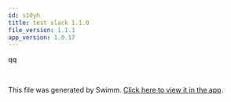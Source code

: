 ```yaml
---
id: s10yh
title: test slack 1.1.0
file_version: 1.1.1
app_version: 1.0.17
---
```


qq

<br/>

This file was generated by Swimm. [Click here to view it in the app](https://swimm-web-app.web.app/repos/Z2l0aHViJTNBJTNBdGVzdC1naXRodWItYXBwJTNBJTNBc3dpbW1pbw==/docs/s10yh).
